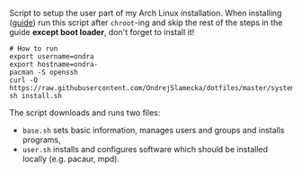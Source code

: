 Script to setup the user part of my Arch Linux installation. When
installing
([guide](https://wiki.archlinux.org/index.php/installation_guide)) run
this script after `chroot`-ing and skip the rest of the steps in the guide
**except boot loader**, don't forget to install it!

    # How to run
    export username=ondra
    export hostname=ondra-
    pacman -S openssh
    curl -O https://raw.githubusercontent.com/OndrejSlamecka/dotfiles/master/system_install/install.sh
    sh install.sh

The script downloads and runs two files:

* `base.sh` sets basic information, manages users and groups and installs programs,
* `user.sh` installs and configures software which should be installed
  locally (e.g. pacaur, mpd).

